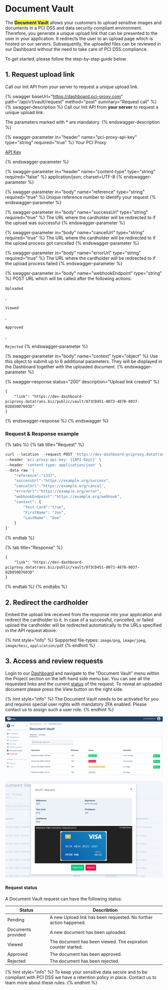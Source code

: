 # Document Vault

The <mark style="color:blue;">**Document Vault**</mark> allows your customers to upload sensitive images and documents in a PCI DSS and data security compliant environment. Therefore, you generate a unique upload link that can be presented to the user in your application. It redirects the user to an upload page which is hosted on our servers. Subsequently, the uploaded files can be reviewed in our Dashboard without the need to take care of PCI DSS compliance.

To get started, please follow the step-by-step guide below.

## 1. Request upload link

Call our Init API from your server to request a unique upload link.

{% swagger baseUrl="https://dashboard.pci-proxy.com" path="/api/v1/vault/request" method="post" summary="Request call" %}
{% swagger-description %}
Call our Init API from **your server** to request a unique upload link.

The parameters marked with \* are mandatory.&#x20;
{% endswagger-description %}

{% swagger-parameter in="header" name="pci-proxy-api-key" type="string" required="true" %}
Your PCI Proxy 

[API Key](../resources/pci-proxy-dashboard/api-authentication-data.md)


{% endswagger-parameter %}

{% swagger-parameter in="header" name="content-type" type="string" required="false" %}
application/json; charset=UTF-8
{% endswagger-parameter %}

{% swagger-parameter in="body" name="reference" type="string" required="true" %}
Unique reference number to identify your request
{% endswagger-parameter %}

{% swagger-parameter in="body" name="successUrl" type="string" required="true" %}
The URL where the cardholder will be redirected to if the upload was successful
{% endswagger-parameter %}

{% swagger-parameter in="body" name="cancelUrl" type="string" required="true" %}
The URL where the cardholder will be redirected to if the upload process got cancelled 
{% endswagger-parameter %}

{% swagger-parameter in="body" name="errorUrl" type="string" required="true" %}
The URL where the cardholder will be redirected to if the upload process failed
{% endswagger-parameter %}

{% swagger-parameter in="body" name="webhookEndpoint" type="string" %}
POST URL which will be called after the following actions: 

`Uploaded`

, 

`Viewed`

, 

`Approved`

, 

`Rejected`
{% endswagger-parameter %}

{% swagger-parameter in="body" name="context" type="object" %}
Use this object to submit up to 6 additional parameters. They will be displayed in the Dashboard together with the uploaded document. 
{% endswagger-parameter %}

{% swagger-response status="200" description="Upload link created" %}
```
{
    "link": "https://dev-dashboard-pciproxy.datatrans.biz/public/vault/873CD451-8073-487B-8037-02D850D7603D"
}
```
{% endswagger-response %}
{% endswagger %}

### Request & Response example

{% tabs %}
{% tab title="Request" %}
```javascript
curl --location --request POST 'https://dev-dashboard-pciproxy.datatrans.biz/api/v1/vault/request' \
--header 'pci-proxy-api-key: {{API Key}}' \
--header 'content-type: application/json' \
--data-raw '{
    "reference":"1337",
    "successUrl":"https://example.org/success",
    "cancelUrl":"https://example.org/cancel",
    "errorUrl":"https://example.org/error",
    "webhookEndpoint":"https://example.org/webhook",
    "context": {
        "Test Card":"true", 
        "FirstName": "Jon",
        "LastName": "Doe"
    }
}'
```
{% endtab %}

{% tab title="Response" %}
```
{
    "link": "https://dev-dashboard-pciproxy.datatrans.biz/public/vault/873CD451-8073-487B-8037-02D850D7603D"
}
```
{% endtab %}
{% endtabs %}

## 2. Redirect the cardholder&#x20;

Embed the upload link received from the response into your application and redirect the cardholder to it. In case of a successful, cancelled, or failed upload the cardholder will be redirected automatically to the URLs specified in the API request above.&#x20;

{% hint style="info" %}
Supported file-types: `image/png`, `image/jpeg`, `image/heic`, `application/pdf`
{% endhint %}

## 3. Access and review requests

Login to our [Dashboard](https://dashboard.pci-proxy.com/login) and navigate to the "Document Vault" menu within the Project section on the left-hand side menu bar. You can see all the requested links and the current [status](document-vault.md#undefined) of the request. To reveal an uploaded document please press the View button on the right side.&#x20;

{% hint style="info" %}
The Document Vault needs to be activated for you and requires special user rights with mandatory 2FA enabled. Please contact us to assign such a user role.&#x20;
{% endhint %}

![Document Vault overview menu](<../.gitbook/assets/Vault overview.png>)

![Document Vault detail view](<../.gitbook/assets/Detail view.png>)

#### Request status

A Document Vault request can have the following status:

| Status             | Describtion                                                       |
| ------------------ | ----------------------------------------------------------------- |
| Pending            | A new Upload link has been requested. No further action happened. |
| Documents provided | A new document has been uploaded.                                 |
| Viewed             | The document has been viewed. The expiration counter started.     |
| Approved           | The document has been approved.                                   |
| Rejected           | The document has been rejected.                                   |

{% hint style="info" %}
To keep your sensitive data secure and to be compliant with PCI DSS we have a retention policy in place. Contact us to learn more about these rules.&#x20;
{% endhint %}
